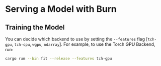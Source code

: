 # Serving a Model with Burn

## Training the Model

You can decide which backend to use by setting the `--features` flag [`tch-gpu`, `tch-cpu`, `wgpu`, `ndarray`]. For example, to use the Torch GPU Backend, run:

```bash
cargo run --bin fit --release --features tch-gpu
```